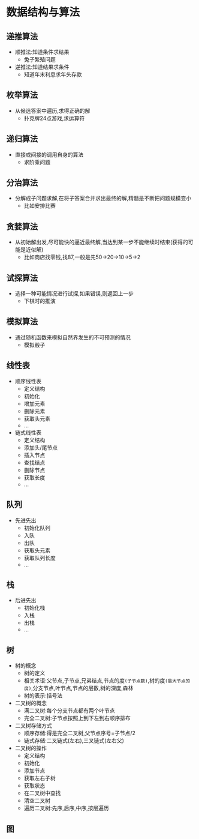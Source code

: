 # 数据结构与算法

## 递推算法

- 顺推法:知道条件求结果  
  - 兔子繁殖问题  
- 逆推法:知道结果求条件  
  - 知道年末利息求年头存款

## 枚举算法

- 从候选答案中遍历,求得正确的解  
  - 扑克牌24点游戏,求运算符

## 递归算法

- 直接或间接的调用自身的算法  
  - 求阶乘问题

## 分治算法

- 分解成子问题求解,在将子答案合并求出最终的解,精髓是不断把问题规模变小  
  - 比如安排比赛  

## 贪婪算法

- 从初始解出发,尽可能快的逼近最终解,当达到某一步不能继续时结束(获得的可能是近似解)
  - 比如商店找零钱,找87,一般是先50->20->10->5->2

## 试探算法

- 选择一种可能情况进行试探,如果错误,则返回上一步  
  - 下棋时的推演

## 模拟算法

- 通过随机函数来模拟自然界发生的不可预测的情况  
  - 模拟骰子  

## 线性表

- 顺序线性表
  - 定义结构
  - 初始化
  - 增加元素
  - 删除元素
  - 获取头元素
  - ...
- 链式线性表  
  - 定义结构
  - 添加头/尾节点
  - 插入节点
  - 查找结点
  - 删除节点
  - 获取长度
  - ...

## 队列

- 先进先出  
  - 初始化队列  
  - 入队  
  - 出队
  - 获取头元素
  - 获取队列长度
  - ...

## 栈

- 后进先出
  - 初始化栈
  - 入栈
  - 出栈
  - ...

## 树

- 树的概念
  - 树的定义
  - 相关术语:父节点,子节点,兄弟结点,节点的度`(子节点数)`,树的度`(最大节点的度)`,分支节点,叶节点,节点的层数,树的深度,森林
  - 树的表示:括号法
- 二叉树的概念
  - 满二叉树:每个分支节点都有两个叶节点
  - 完全二叉树:子节点按照上到下左到右顺序排布
- 二叉树存储方式
  - 顺序存储:得是完全二叉树,父节点序号=子节点/2
  - 链式存储:二叉链式(左右),三叉链式(左右父)
- 二叉树的操作
  - 定义结构
  - 初始化
  - 添加节点
  - 获取左右子树
  - 获取状态
  - 在二叉树中查找
  - 清空二叉树
  - 遍历二叉树:先序,后序,中序,按层遍历

## 图
